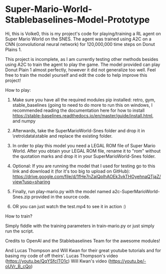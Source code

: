 # Super-Mario-World-Stablebaselines-Model-Prototype

Hi, this is Volke0, this is my project's code for playing/training a RL agent on Super Mario World on the SNES. The agent was trained using A2C on a CNN (convolutional neural network) for 120,000,000 time steps on Donut Plains 1. 

This project is incomplete, as I am currently testing other methods besides using A2C to train the agent to play the game.  The model provided can play Donut Plain 1 almost perfectly, however it did not generalize too well.  Feel free to train the model yourself and edit the code to help improve this project!

How to play:

1. Make sure you have all the required modules pip installed: retro, gym, stable_baselines (going to need to do more to run this on windows, I recommended reading the documentation here for how to install https://stable-baselines.readthedocs.io/en/master/guide/install.html, and numpy

2. Afterwards, take the SuperMarioWorld-Snes folder and drop it in \retro\data\stable and replace the existing folder. 

3. In order to play this model you need a LEGAL ROM file of Super Mario World.  After you obtain your LEGAL ROM file, rename it to "rom" without the quotation marks and drop it in your SuperMarioWorld-Snes folder.

4. Optional: If you are running the model that I used for testing go to this link and download it (for it's too big to upload on GitHub): 
https://drive.google.com/file/d/1fHe7nZaiQpIhAOEk3vkTHOyehnaQTjaZ/view?usp=sharing
  
5. Finally, run play-mario.py with the model named a2c-SuperMarioWorld-Snes.zip provided in the source code.

6. OR you can just watch the test.mp4 to see it in action :)

How to train?

Simply fiddle with the training parameters in train-mario.py or just simply run the script.


Credits to OpenAI and the Stablebaselines Team for the awesome modules!

And Lucas Thompson and Will Kwan for their great youtube tutorials and for basing my code of off theirs'. 
Lucas Thompson's video (https://youtu.be/QqYSfclTO1c)
Will Kwan's video (https://youtu.be/-oUVr_B_cQo)
